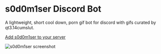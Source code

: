 # s0d0m1ser Discord Bot
A lightweight, short cool down, porn gif bot for discord with gifs curated by qt3.14cumslut.

[Add s0d0m1ser to your server](https://discord.com/api/oauth2/authorize?client_id=756209075494060113&permissions=0&scope=bot)

![s0d0m1ser screenshot](https://media.discordapp.net/attachments/740705377766867033/757674775437901834/Screen_Shot_2020-09-19_at_9.38.46_PM.png)
